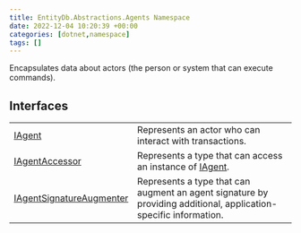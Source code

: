 ```yaml
---
title: EntityDb.Abstractions.Agents Namespace
date: 2022-12-04 10:20:39 +00:00
categories: [dotnet,namespace]
tags: []
---
```



Encapsulates data about actors (the person or system that can execute commands).

## Interfaces
<table><tr><td><!--/posts/dotnet.entitydb.abstractions.agents.iagent--><a href='#'>IAgent</a></td><td>
Represents an actor who can interact with transactions.
</td></tr><tr><td><!--/posts/dotnet.entitydb.abstractions.agents.iagentaccessor--><a href='#'>IAgentAccessor</a></td><td>
Represents a type that can access an instance of <!--/posts/dotnet.entitydb.abstractions.agents.iagent--><a href='#'>IAgent</a>.
</td></tr><tr><td><!--/posts/dotnet.entitydb.abstractions.agents.iagentsignatureaugmenter--><a href='#'>IAgentSignatureAugmenter</a></td><td>
Represents a type that can augment an agent signature by
providing additional, application-specific information.
</td></tr></table>
